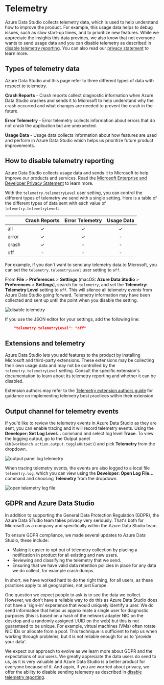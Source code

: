 # Telemetry

Azure Data Studio collects telemetry data, which is used to help understand how to improve the product. For example, this usage data helps to debug issues, such as slow start-up times, and to prioritize new features.  While we appreciate the insights this data provides, we also know that not everyone wants to send usage data and you can disable telemetry as described in [disable telemetry reporting](#how-to-disable-telemetry-reporting). You can also read our [privacy statement](https://privacy.microsoft.com/privacystatement) to learn more.

## Types of telemetry data

Azure Data Studio and this page refer to three different types of data with respect to telemetry.

**Crash Reports** - Crash reports collect diagnostic information when Azure Data Studio crashes and sends it to Microsoft to help understand why the crash occurred and what changes are needed to prevent the crash in the future.

**Error Telemetry** - Error telemetry collects information about errors that do not crash the application but are unexpected.

**Usage Data** - Usage data collects information about how features are used and perform in Azure Data Studio which helps us prioritize future product improvements.

## How to disable telemetry reporting

Azure Data Studio collects usage data and sends it to Microsoft to help improve our products and services. Read the [Microsoft Enterprise and Developer Privacy Statement](https://privacy.microsoft.com/privacystatement) to learn more.

With the `telemetry.telemetryLevel` user setting, you can control the different types of telemetry we send with a single setting. Here is a table of the different types of data sent with each value of `telemetry.telemetryLevel`:

|       | Crash Reports         | Error Telemetry | Usage Data     |
|:------|:---------------------:|:---------------:|:--------------:|
| all   |            ✓          |        ✓        |        ✓       |
| error |            ✓          |        ✓        |        -       |
| crash |            ✓          |        -        |        -       |
| off   |            -          |        -        |        -       |

For example, if you don't want to send any telemetry data to Microsoft, you can set the `telemetry.telemetryLevel` user setting to `off`.

From **File** > **Preferences** > **Settings** (macOS: **Azure Data Studio** > **Preferences** > **Settings**), search for `telemetry`, and set the **Telemetry: Telemetry Level** setting to `off`. This will silence all telemetry events from Azure Data Studio going forward. Telemetry information may have been collected and sent up until the point when you disable the setting.

![disable telemetry](https://user-images.githubusercontent.com/28519865/220482854-1abe11f6-c9cc-4415-87dd-cd498bea29ec.png)

If you use the JSON editor for your settings, add the following line:

```json
    "telemetry.telemetryLevel": "off"
```

## Extensions and telemetry

Azure Data Studio lets you add features to the product by installing Microsoft and third-party extensions. These extensions may be collecting their own usage data and may not be controlled by the `telemetry.telemetryLevel` setting. Consult the specific extension's documentation to learn about its telemetry reporting and whether it can be disabled.

Extension authors may refer to the [Telemetry extension authors guide](https://code.visualstudio.com/api/extension-guides/telemetry) for guidance on implementing telemetry best practices within their extension.

## Output channel for telemetry events

If you'd like to review the telemetry events in Azure Data Studio as they are sent, you can enable tracing and it will record telemetry events. Using the **Developer: Set Log Level...** command and select log level **Trace**.  To view the logging output, go to the Output panel (`kb(workbench.action.output.toggleOutput)`) and pick **Telemetry** from the dropdown.

![output panel log telemetry](https://user-images.githubusercontent.com/28519865/220483405-1d9023cf-2f0f-420f-bf92-e7c97102ffe8.png)

When tracing telemetry events, the events are also logged to a local file `telemetry.log`, which you can view using the **Developer: Open Log File...** command and choosing **Telemetry** from the dropdown.

![open telemetry log file](https://user-images.githubusercontent.com/28519865/220483661-5685b270-d13b-49c5-8806-b79161a44fcb.png)

## GDPR and Azure Data Studio

In addition to supporting the General Data Protection Regulation (GDPR), the Azure Data STudio team takes privacy very seriously. That's both for Microsoft as a company and specifically within the Azure Data Studio team.

To ensure GDPR compliance, we made several updates to Azure Data Studio, these include:

* Making it easier to opt out of telemetry collection by placing a notification in product for all existing and new users.
* Reviewing and classifying the telemetry that we send.
* Ensuring that we have valid data retention policies in place for any data we do collect, for example crash dumps.

In short, we have worked hard to do the right thing, for all users, as these practices apply to all geographies, not just Europe.

One question we expect people to ask is to see the data we collect. However, we don't have a reliable way to do this as Azure Data Studio does not have a 'sign-in' experience that would uniquely identify a user.  We do send information that helps us approximate a single user for diagnostic purposes (this is based on a hash of the network adapter NIC on the desktop and a randomly assigned UUID on the web) but this is not guaranteed to be unique. For example, virtual machines (VMs) often rotate NIC IDs or allocate from a pool. This technique is sufficient to help us when working through problems, but it is not reliable enough for us to 'provide your data'.

We expect our approach to evolve as we learn more about GDPR and the expectations of our users. We greatly appreciate the data users do send to us, as it is very valuable and Azure Data Studio is a better product for everyone because of it. And again, if you are worried about privacy, we offer the ability to disable sending telemetry as described in [disable telemetry reporting](#how-to-disable-telemetry-reporting).
